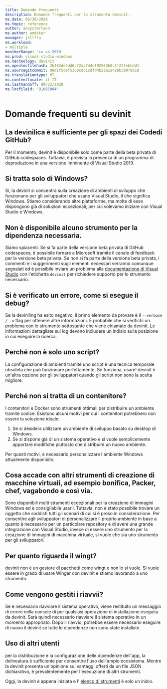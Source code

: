 ```yaml
---
title: Domande frequenti
description: Domande frequenti per lo strumento devinit.
ms.date: 08/28/2020
ms.topic: reference
author: andysterland
ms.author: andster
manager: jillfra
ms.workload:
- multiple
monikerRange: '>= vs-2019'
ms.prod: visual-studio-windows
ms.technology: devinit
ms.openlocfilehash: 2b482de4dd6c72aa744ef92563b8c1f23febbdd1
ms.sourcegitcommit: 09d1f5cef5360cdc1cdfd4b22a1a426b38079618
ms.translationtype: MT
ms.contentlocale: it-IT
ms.lasthandoff: 09/22/2020
ms.locfileid: "91005004"
---
```

# <a name="frequently-asked-questions-for-devinit"></a>Domande frequenti su devinit

## <a name="is-devinit-just-for-github-codespaces"></a>La devinilica è sufficiente per gli spazi dei Codedi GitHub?

Per il momento, devinit è disponibile solo come parte della beta privata di GitHub codespaces. Tuttavia, è prevista la presenza di un programma di deproduzione in una versione imminente di Visual Studio 2019.

## <a name="is-it-windows-only"></a>Si tratta solo di Windows?
Sì, la devinit si concentra sulla creazione di ambienti di sviluppo che funzionano per gli sviluppatori che usano Visual Studio, il che significa Windows. Stiamo considerando altre piattaforme, ma molte di esse dispongono già di soluzioni eccezionali, per cui volevamo iniziare con Visual Studio e Windows.

## <a name="theres-no-tool-for-the-dependency-i-need"></a>Non è disponibile alcuno strumento per la dipendenza necessaria.

Siamo spiacenti. Se si fa parte della versione beta privata di GitHub codespaces, è possibile tornare a Microsoft tramite il canale di feedback per la versione beta privata. Se non si fa parte della versione beta privata, i commenti e i suggerimenti sugli elementi necessari verranno comunque segnalati ed è possibile inviare un problema alla [documentazione di Visual Studio](https://github.com/MicrosoftDocs/visualstudio-docs/) con l'etichetta `devinit` per richiedere supporto per lo strumento necessario.

## <a name="something-went-wrong-how-do-i-debug"></a>Si è verificato un errore, come si esegue il debug?

Se la deviniling ha esito negativo, il primo elemento da provare è il `--verbose / -v` flag per ottenere altre informazioni. È probabile che si verifichi un problema con lo strumento sottostante che viene chiamato da devinit. Le informazioni dettagliate sul log devono includere un indizio sulla posizione in cui eseguire la ricerca.

## <a name="why-not-just-a-script"></a>Perché non è solo uno script?

La configurazione di ambienti tramite uno script è una tecnica temporale obsoleta che può funzionare perfettamente. Se funziona, usare! devinit è un'altra opzione per gli sviluppatori quando gli script non sono la scelta migliore.

## <a name="why-not-a-container"></a>Perché non si tratta di un contenitore?

I contenitori e Docker sono strumenti ottimali per distribuire un ambiente tramite codice. Esistono alcuni motivi per cui i contenitori potrebbero non essere la soluzione ideale:

1. Se si desidera utilizzare un ambiente di sviluppo basato su desktop di Windows.
1. Se si dispone già di un sistema operativo e si vuole semplicemente apportare modifiche piuttosto che distribuire un nuovo ambiente.

Per questi motivi, è necessario personalizzare l'ambiente Windows attualmente disponibile.

## <a name="what-about-other-vm-creation-tools-for-example-terraform-packer-chef-vagrant-etc"></a>Cosa accade con altri strumenti di creazione di macchine virtuali, ad esempio bonifica, Packer, chef, vagabondo e così via.

Sono disponibili molti strumenti eccezionali per la creazione di immagini Windows ed è consigliabile usarli. Tuttavia, non è stato possibile trovare un oggetto che soddisfi tutti gli scenari di cui si è preso in considerazione. Per consentire agli sviluppatori di personalizzare il proprio ambiente in base a quanto è necessario per un particolare repository e di avere una grande integrazione con Visual Studio, invece di essere uno strumento per la creazione di immagini di macchina virtuale, si vuole che sia uno strumento per gli sviluppatori.

## <a name="what-about-winget"></a>Per quanto riguarda il wingt?

devinit non è un gestore di pacchetti come wingt e non lo si vuole. Si vuole essere in grado di usare Winger con devinit e stiamo lavorando a uno strumento.

## <a name="how-are-restarts-handled"></a>Come vengono gestiti i riavvii?

Se è necessario riavviare il sistema operativo, viene restituito un messaggio di errore nella console di per qualsiasi operazione di installazione eseguita da devinit. Sarà quindi necessario riavviare il sistema operativo in un momento appropriato. Dopo il riavvio, potrebbe essere necessario eseguire di nuovo il devinit se tutte le dipendenze non sono state installate.

## <a name="working-with-others"></a>Uso di altri utenti

per la distribuzione e la configurazione delle dipendenze dell'app, la delineatura è sufficiente per consentire l'uso dell'ampio ecosistema. Mentre la devinit presenta un'opinione sui vantaggi offerti da un file JSON dichiarativo, è prevalentemente per l'esecuzione di altri strumenti.

Oggi, la devinit è appena iniziata e l' [elenco di strumenti](devinit-tool-list.md) è solo un inizio.
